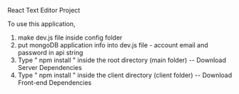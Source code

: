 React Text Editor Project

To use this application,

1. make dev.js file inside config folder
2. put mongoDB application info into dev.js file - account email and password in api string
3. Type " npm install " inside the root directory (main folder) -- Download Server Dependencies
4. Type " npm install " inside the client directory (client folder) -- Download Front-end Dependencies
